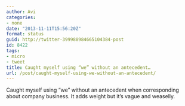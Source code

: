 ```yaml
---
author: Avi
categories:
- none
date: "2013-11-11T15:56:20Z"
format: status
guid: http://twitter-399988984665104384-post
id: 8422
tags:
- micro
- tweet
title: Caught myself using “we” without an antecedent…
url: /post/caught-myself-using-we-without-an-antecedent/
---
```

Caught myself using “we” without an antecedent when corresponding about company business. It adds weight but it’s vague and weaselly.